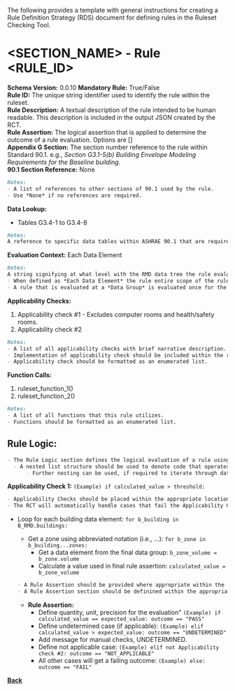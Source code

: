 The following provides a template with general instructions for creating a Rule Definition Strategy (RDS) document for defining rules in the Ruleset Checking Tool.  

# <SECTION_NAME> - Rule <RULE_ID>
**Schema Version:** 0.0.10
**Mandatory Rule:** True/False  
**Rule ID:** The unique string identifier used to identify the rule within the ruleset.  
**Rule Description:** A textual description of the rule intended to be human readable. This description is included in the output JSON created by the RCT.  
**Rule Assertion:** The logical assertion that is applied to determine the outcome of a rule evaluation. Options are []   
**Appendix G Section:** The section number reference to the rule within Standard 90.1. e.g., *Section G3.1-5(b) Building Envelope Modeling Requirements for the Baseline building.*    
**90.1 Section Reference:** None

```markdown
Notes:
- A list of references to other sections of 90.1 used by the rule.
- Use *None* if no references are required. 
```

**Data Lookup:** 
- Tables G3.4-1 to G3.4-8

```markdown
Notes:
A reference to specific data tables within ASHRAE 90.1 that are required for the rule evaluation.  
```

**Evaluation Context:** Each Data Element

```markdown
Notes:
A string signifying at what level with the RMD data tree the rule evaluation must occur. Options are *Each Data Element* and *Data Group*. 
- When defined as *Each Data Element* the rule entire scope of the rule evaluation occurs at each data element in the defined group. This implies a separate applicability check, manual check, and rule assertion for each data element. An individual output is written for each data element within the group.
- A rule that is evaluated at a *Data Group* is evaluated once for the relevant data group. This type of evaluation usually involves aggregating or calculating values up to the data group level prior to applying the assertion. A single output is written for the entire data group evaluation.  
```

**Applicability Checks:**
1. Applicability check #1 - Excludes computer rooms and health/safety rooms.
2. Applicability check #2

```markdown
Notes:
- A list of all applicability checks with brief narrative description.  
- Implementation of applicability check should be included within the rule logic section of the RDS.
- Applicability check should be formatted as an enumerated list.
```

**Function Calls:**  
1. ruleset_function_1() 
2. ruleset_function_2()

```markdown
Notes:
- A list of all functions that this rule utilizes.  
- Functions should be formatted as an enumerated list.
```

## Rule Logic:
  ```markdown
- The Rule Logic section defines the logical evaluation of a rule using pseudocode. This description is used to develop the Rule Definition code in the RCT representing the rule.  
    - A nested list structure should be used to denote code that operates iteratively, such as within a For Loop.
        - Further nesting can be used, if required to iterate through data elements in the RMD file.
```

**Applicability Check 1:** `(Example) if calculated_value > threshold:`  
    
```markdown
- Applicability Checks should be placed within the appropriate location of the code structure. These checks should be written to affirm whether a rule is applicable to a data element or data group. More than one Applicability Checks may be used, if necessary. 
- The RCT will automatically handle cases that fail the Applicability Checks by outputting a *NOT_APPLICABLE* outcome. No additional description in the RDS is required for cases failing Applicability Checks.
```

- Loop for each building data element: `for b_building in B_RMD.buildings:`
    - Get a zone using abbreviated notation (i.e., ...): `for b_zone in b_building...zones:`
        - Get a data element from the final data group: `b_zone_volume = b_zone.volume`
        - Calculate a value used in final rule assertion: `calculated_value = b_zone_volume`

    ```markdown
    - A Rule Assertion should be provided where appropriate within the code structure. The Rule Assertion should be a simple logical evaluation that is used to determine one of the four possible outcomes for a Rule Evaluation. Examples of possible Rule Assertion outcomes are: *PASS*, *FAIL*, *UNDETERMINED* 
    - A Rule Assertion section should be definined within the appropriate level of the code structure, so that the rule can be evaluated for each relevant data element in the RMD.
    ```  
    - **Rule Assertion:** 
        - Define quantity, unit, precision for the evaluation" `(Example) if calculated_value == expected_value: outcome == "PASS"`
        - Define undetermined case (if applicable): `(Example) elif calculated_value > expected_value: outcome == "UNDETERMINED"` 
        - Add message for manual checks, UNDETERMINED.
        - Define not applicable case: `(Example) elif not Applicability check #2: outcome == "NOT_APPLICABLE"`
        - All other cases will get a failing outcome: `(Example) else: outcome == "FAIL"`   

**[Back](_toc.md)**